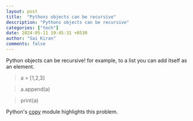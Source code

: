 ```yaml
---
layout: post
title:  "Pythons objects can be recursive"
description: "Pythons objects can be recursive"
categories: ["tech"]
date: 2024-05-11 19:45:31 +0530
author: "Sai Kiran"
comments: false
---
```


Python objects can be recursive! for example, to a list you can add itself as an element.
> a = [1,2,3] 

>  a.append(a)

> print(a)

Python's [copy](https://docs.python.org/3/library/copy.html) module highlights this problem. 